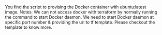 You find the script to provising the Docker container with ubuntu:latest image.
Notes:
We can not access docker with terraform by normally running the command to start Docker daemon. We need to start Docker daemon at specific port number & providing the url to tf template. Please checkout the template to know more. 
